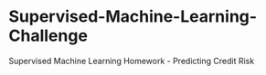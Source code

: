 # Supervised-Machine-Learning-Challenge
Supervised Machine Learning Homework - Predicting Credit Risk
